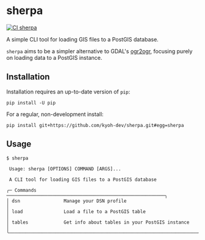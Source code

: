 # sherpa
[![CI sherpa](https://github.com/kyoh-dev/sherpa/actions/workflows/ci.yml/badge.svg?branch=main)](https://github.com/kyoh-dev/sherpa/actions/workflows/ci.yml)

A simple CLI tool for loading GIS files to a PostGIS database.

`sherpa` aims to be a simpler alternative to GDAL's [ogr2ogr](https://gdal.org/programs/ogr2ogr.html), focusing purely
on loading data to a PostGIS instance.

## Installation

Installation requires an up-to-date version of `pip`:
```shell
pip install -U pip
```

For a regular, non-development install:
```shell
pip install git+https://github.com/kyoh-dev/sherpa.git#egg=sherpa
```

## Usage

```
$ sherpa

 Usage: sherpa [OPTIONS] COMMAND [ARGS]...

 A CLI tool for loading GIS files to a PostGIS database

╭─ Commands ──────────────────────────────────────────────────────────╮
│ dsn                Manage your DSN profile                          │
│ load               Load a file to a PostGIS table                   │
│ tables             Get info about tables in your PostGIS instance   │
╰─────────────────────────────────────────────────────────────────────╯
```
